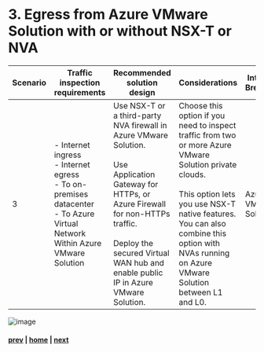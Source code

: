 # 3. Egress from Azure VMware Solution with or without NSX-T or NVA
| Scenario | Traffic inspection requirements | Recommended solution design | Considerations | Internet Breakout |
|---|----|---|---|---|
| 3 | - Internet ingress <br> - Internet egress <br> - To on-premises datacenter <br> - To Azure Virtual Network <br> Within Azure VMware Solution <br>|   Use NSX-T or a third-party NVA firewall in Azure VMware Solution. </br></br>  Use Application Gateway for HTTPs, or Azure Firewall for non-HTTPs traffic. </br></br> Deploy the secured Virtual WAN hub and enable public IP in Azure VMware Solution.| Choose this option if you need to inspect traffic from two or more Azure VMware Solution private clouds. </br></br> This option lets you use NSX-T native features. You can also combine this option with NVAs running on Azure VMware Solution between L1 and L0. | Azure VMWare Solution

![image](https://user-images.githubusercontent.com/97964083/216826172-a34594ec-5db3-43a2-874b-6d344845ab99.png)


#### [prev](https://github.com/jasonamedina/FTALive-Sessions/blob/main/content/avs/Scenario%202.md) | [home](./readme.md)  | [next](https://github.com/jasonamedina/FTALive-Sessions/blob/main/content/avs/Scenario%204.md)
